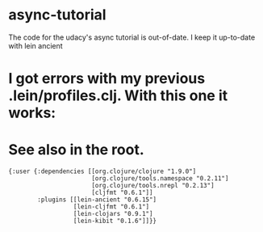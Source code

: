 # async-tutorial
The code for the udacy's async tutorial is out-of-date. I keep it up-to-date with lein ancient

# I got errors with my previous .lein/profiles.clj. With this one it works:
# See also in the root.

```
{:user {:dependencies [[org.clojure/clojure "1.9.0"]
                       [org.clojure/tools.namespace "0.2.11"]
                       [org.clojure/tools.nrepl "0.2.13"]
                       [cljfmt "0.6.1"]]
        :plugins [[lein-ancient "0.6.15"]
                  [lein-cljfmt "0.6.1"]
                  [lein-clojars "0.9.1"]
                  [lein-kibit "0.1.6"]]}}
```
